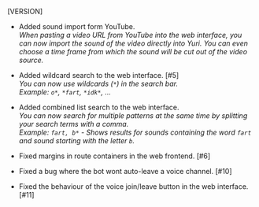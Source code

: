 [VERSION]

- Added sound import form YouTube.  
  *When pasting a video URL from YouTube into the web interface, you can now import the sound of the video directly into Yuri. You can even choose a time frame from which the sound will be cut out of the video source.*

- Added wildcard search to the web interface. [#5]  
  *You can now use wildcards (`*`) in the search bar.*  
  *Example: `o*`, `*fart`, `*idk*`, ...*

- Added combined list search to the web interface.  
  *You can now search for multiple patterns at the same time by splitting your search terms with a comma.*  
  *Example: `fart, b*` - Shows results for sounds containing the word `fart` and sound starting with the letter `b`.*

- Fixed margins in route containers in the web frontend. [#6]

- Fixed a bug where the bot wont auto-leave a voice channel. [#10]

- Fixed the behaviour of the voice join/leave button in the web interface. [#11]